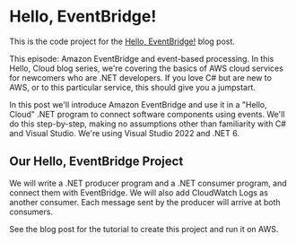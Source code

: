 # Hello, EventBridge!

This is the code project for the [Hello, EventBridge!](https://davidpallmann.hashnode.dev/hello-eventbridge) blog post. 

This episode: Amazon EventBridge and event-based processing. In this Hello, Cloud blog series, we're covering the basics of AWS cloud services for newcomers who are .NET developers. If you love C# but are new to AWS, or to this particular service, this should give you a jumpstart.

In this post we'll introduce Amazon EventBridge and use it in a "Hello, Cloud" .NET program to connect software components using events. We'll do this step-by-step, making no assumptions other than familiarity with C# and Visual Studio. We're using Visual Studio 2022 and .NET 6.

## Our Hello, EventBridge Project

We will write a .NET producer program and a .NET consumer program, and connect them with EventBridge. We will also add CloudWatch Logs as another consumer. Each message sent by the producer will arrive at both consumers.

See the blog post for the tutorial to create this project and run it on AWS.

